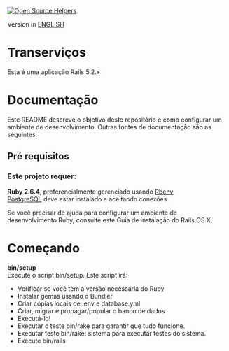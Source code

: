 [![Open Source Helpers](https://www.codetriage.com/juuh42dias/transervicos/badges/users.svg)](https://www.codetriage.com/juuh42dias/transervicos)

Version in [ENGLISH](https://github.com/juuh42dias/transervicos/blob/master/README-EN.md)

# Transerviços
Esta é uma aplicação Rails 5.2.x

# Documentação

Este README descreve o objetivo deste repositório e como configurar um ambiente de desenvolvimento. Outras fontes de documentação são as seguintes:

##  Pré requisitos
### Este projeto requer:

**Ruby 2.6.4**, preferencialmente gerenciado usando [Rbenv](https://github.com/rbenv/rbenv)  
[PostgreSQL](https://www.digitalocean.com/community/tutorials/how-to-set-up-ruby-on-rails-with-postgres) deve estar instalado e aceitando conexões.

Se você precisar de ajuda para configurar um ambiente de desenvolvimento Ruby, consulte este Guia de instalação do Rails OS X.

# Começando
**bin/setup**  
Execute o script bin/setup. Este script irá:  

* Verificar se você tem a versão necessária do Ruby  
* Instalar gemas usando o Bundler  
* Criar cópias locais de .env e database.yml  
* Criar, migrar e propagar/popular o banco de dados  
* Executá-lo!  
* Executar o teste bin/rake para garantir que tudo funcione.  
* Executar teste bin/rake: sistema para executar testes do sistema.  
* Execute bin/rails  
